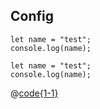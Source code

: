 ## Config

```js{1}
let name = "test";
console.log(name);
```

```js:no-line-numbers
let name = "test";
console.log(name);
```

@[code{1-1}](../js/config.js)

